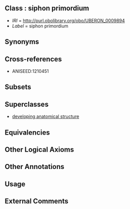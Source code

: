 
## Class : siphon primordium

 * *IRI* = http://purl.obolibrary.org/obo/UBERON_0009894
 * *Label* = siphon primordium

## Synonyms


## Cross-references

 * ANISEED:1210451

## Subsets


## Superclasses

 * [developing anatomical structure](../../UBERON/23/UBERON_0005423.md)

## Equivalencies


## Other Logical Axioms


## Other Annotations


## Usage


## External Comments

